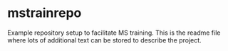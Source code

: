 # mstrainrepo
Example repository setup to facilitate MS training.
This is the readme file where lots of additional text can be stored to describe the project.

